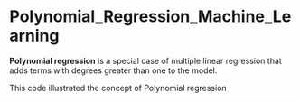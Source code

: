 # Polynomial_Regression_Machine_Learning

**Polynomial regression** is a special case of multiple linear regression that adds terms with degrees greater than one to the model.

This code illustrated the concept of Polynomial regression
